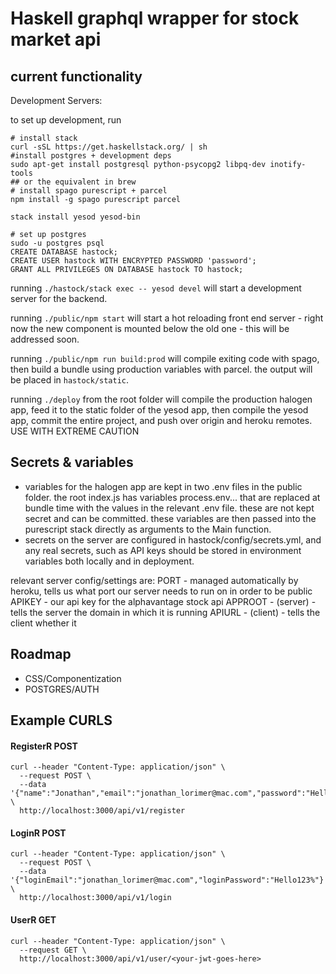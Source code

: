 # Haskell graphql wrapper for stock market api

## current functionality

Development Servers:

to set up development, run

```
# install stack
curl -sSL https://get.haskellstack.org/ | sh
#install postgres + development deps
sudo apt-get install postgresql python-psycopg2 libpq-dev inotify-tools
## or the equivalent in brew
# install spago purescript + parcel
npm install -g spago purescript parcel

stack install yesod yesod-bin

# set up postgres
sudo -u postgres psql
CREATE DATABASE hastock;
CREATE USER hastock WITH ENCRYPTED PASSWORD 'password';
GRANT ALL PRIVILEGES ON DATABASE hastock TO hastock;
```

running `./hastock/stack exec -- yesod devel` will start a development server for the backend.

running `./public/npm start` will start a hot reloading front end server - right now the new component is mounted below the old one - this will be addressed soon.

running `./public/npm run build:prod` will compile exiting code with spago, then build a bundle using production variables with parcel. the output will be placed in `hastock/static`.

running `./deploy` from the root folder will compile the production halogen app, feed it to the static folder of the yesod app, then compile the yesod app, commit the entire project, and push over origin and heroku remotes. USE WITH EXTREME CAUTION

## Secrets & variables

- variables for the halogen app are kept in two .env files in the public folder. the root index.js has variables process.env... that are replaced at bundle time with the values in the relevant .env file. these are not kept secret and can be committed. these variables are then passed into the purescript stack directly as arguments to the Main function.
- secrets on the server are configured in hastock/config/secrets.yml, and any real secrets, such as API keys should be stored in environment variables both locally and in deployment.

relevant server config/settings are:
PORT - managed automatically by heroku, tells us what port our server needs to run on in order to be public
APIKEY - our api key for the alphavantage stock api
APPROOT - (server) - tells the server the domain in which it is running
APIURL - (client) - tells the client whether it

## Roadmap

- CSS/Componentization
- POSTGRES/AUTH

## Example CURLS

#### RegisterR POST

```
curl --header "Content-Type: application/json" \
  --request POST \
  --data '{"name":"Jonathan","email":"jonathan_lorimer@mac.com","password":"Hello123%"}' \
  http://localhost:3000/api/v1/register
```

#### LoginR POST

```
curl --header "Content-Type: application/json" \
  --request POST \
  --data '{"loginEmail":"jonathan_lorimer@mac.com","loginPassword":"Hello123%"}' \
  http://localhost:3000/api/v1/login
```

#### UserR GET

```
curl --header "Content-Type: application/json" \
  --request GET \
  http://localhost:3000/api/v1/user/<your-jwt-goes-here>
```
